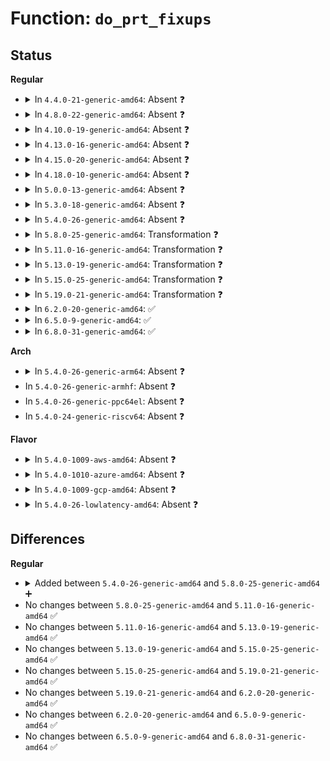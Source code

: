 # Function: <code>do_prt_fixups</code>

## Status
<b>Regular</b>
<ul>
<li>
<details>
<summary>In <code>4.4.0-21-generic-amd64</code>: Absent ❓</summary>

```json
{
  "name": "do_prt_fixups",
  "collision_type": "Unique Static",
  "inline_type": "Full",
  "funcs": [
    {
      "addr": 18446744071583592702,
      "name": "do_prt_fixups",
      "external": false,
      "loc": "drivers/acpi/pci_irq.c:124",
      "file": "drivers/acpi/pci_irq.c",
      "inline": "not declared, inlined",
      "caller_inline": [
        "drivers/acpi/pci_irq.c:acpi_pci_irq_find_prt_entry"
      ],
      "caller_func": []
    }
  ],
  "symbols": []
}
```
</details>
</li>
<li>
<details>
<summary>In <code>4.8.0-22-generic-amd64</code>: Absent ❓</summary>

```json
{
  "name": "do_prt_fixups",
  "collision_type": "Unique Static",
  "inline_type": "Full",
  "funcs": [
    {
      "addr": 18446744071583915309,
      "name": "do_prt_fixups",
      "external": false,
      "loc": "drivers/acpi/pci_irq.c:125",
      "file": "drivers/acpi/pci_irq.c",
      "inline": "not declared, inlined",
      "caller_inline": [
        "drivers/acpi/pci_irq.c:acpi_pci_irq_find_prt_entry"
      ],
      "caller_func": []
    }
  ],
  "symbols": []
}
```
</details>
</li>
<li>
<details>
<summary>In <code>4.10.0-19-generic-amd64</code>: Absent ❓</summary>

```json
{
  "name": "do_prt_fixups",
  "collision_type": "Unique Static",
  "inline_type": "Full",
  "funcs": [
    {
      "addr": 18446744071584056197,
      "name": "do_prt_fixups",
      "external": false,
      "loc": "drivers/acpi/pci_irq.c:125",
      "file": "drivers/acpi/pci_irq.c",
      "inline": "not declared, inlined",
      "caller_inline": [
        "drivers/acpi/pci_irq.c:acpi_pci_irq_find_prt_entry"
      ],
      "caller_func": []
    }
  ],
  "symbols": []
}
```
</details>
</li>
<li>
<details>
<summary>In <code>4.13.0-16-generic-amd64</code>: Absent ❓</summary>

```json
{
  "name": "do_prt_fixups",
  "collision_type": "Unique Static",
  "inline_type": "Full",
  "funcs": [
    {
      "addr": 18446744071584116951,
      "name": "do_prt_fixups",
      "external": false,
      "loc": "drivers/acpi/pci_irq.c:125",
      "file": "drivers/acpi/pci_irq.c",
      "inline": "not declared, inlined",
      "caller_inline": [
        "drivers/acpi/pci_irq.c:acpi_pci_irq_find_prt_entry"
      ],
      "caller_func": []
    }
  ],
  "symbols": []
}
```
</details>
</li>
<li>
<details>
<summary>In <code>4.15.0-20-generic-amd64</code>: Absent ❓</summary>

```json
{
  "name": "do_prt_fixups",
  "collision_type": "Unique Static",
  "inline_type": "Full",
  "funcs": [
    {
      "addr": 18446744071584387876,
      "name": "do_prt_fixups",
      "external": false,
      "loc": "drivers/acpi/pci_irq.c:125",
      "file": "drivers/acpi/pci_irq.c",
      "inline": "not declared, inlined",
      "caller_inline": [
        "drivers/acpi/pci_irq.c:acpi_pci_irq_find_prt_entry"
      ],
      "caller_func": []
    }
  ],
  "symbols": []
}
```
</details>
</li>
<li>
<details>
<summary>In <code>4.18.0-10-generic-amd64</code>: Absent ❓</summary>

```json
{
  "name": "do_prt_fixups",
  "collision_type": "Unique Static",
  "inline_type": "Full",
  "funcs": [
    {
      "addr": 18446744071584609436,
      "name": "do_prt_fixups",
      "external": false,
      "loc": "drivers/acpi/pci_irq.c:125",
      "file": "drivers/acpi/pci_irq.c",
      "inline": "not declared, inlined",
      "caller_inline": [
        "drivers/acpi/pci_irq.c:acpi_pci_irq_find_prt_entry"
      ],
      "caller_func": []
    }
  ],
  "symbols": []
}
```
</details>
</li>
<li>
<details>
<summary>In <code>5.0.0-13-generic-amd64</code>: Absent ❓</summary>

```json
{
  "name": "do_prt_fixups",
  "collision_type": "Unique Static",
  "inline_type": "Full",
  "funcs": [
    {
      "addr": 18446744071584707004,
      "name": "do_prt_fixups",
      "external": false,
      "loc": "drivers/acpi/pci_irq.c:125",
      "file": "drivers/acpi/pci_irq.c",
      "inline": "not declared, inlined",
      "caller_inline": [
        "drivers/acpi/pci_irq.c:acpi_pci_irq_find_prt_entry"
      ],
      "caller_func": []
    }
  ],
  "symbols": []
}
```
</details>
</li>
<li>
<details>
<summary>In <code>5.3.0-18-generic-amd64</code>: Absent ❓</summary>

```json
{
  "name": "do_prt_fixups",
  "collision_type": "Unique Static",
  "inline_type": "Full",
  "funcs": [
    {
      "addr": 18446744071584908152,
      "name": "do_prt_fixups",
      "external": false,
      "loc": "drivers/acpi/pci_irq.c:112",
      "file": "drivers/acpi/pci_irq.c",
      "inline": "not declared, inlined",
      "caller_inline": [
        "drivers/acpi/pci_irq.c:acpi_pci_irq_find_prt_entry"
      ],
      "caller_func": []
    }
  ],
  "symbols": []
}
```
</details>
</li>
<li>
<details>
<summary>In <code>5.4.0-26-generic-amd64</code>: Absent ❓</summary>

```json
{
  "name": "do_prt_fixups",
  "collision_type": "Unique Static",
  "inline_type": "Full",
  "funcs": [
    {
      "addr": 18446744071585043864,
      "name": "do_prt_fixups",
      "external": false,
      "loc": "drivers/acpi/pci_irq.c:112",
      "file": "drivers/acpi/pci_irq.c",
      "inline": "not declared, inlined",
      "caller_inline": [
        "drivers/acpi/pci_irq.c:acpi_pci_irq_find_prt_entry"
      ],
      "caller_func": []
    }
  ],
  "symbols": []
}
```
</details>
</li>
<li>
<details>
<summary>In <code>5.8.0-25-generic-amd64</code>: Transformation ❓</summary>

```c
void do_prt_fixups(struct acpi_prt_entry * entry, struct acpi_pci_routing_table * prt)
```

```json
{
  "name": "do_prt_fixups",
  "collision_type": "Unique Static",
  "inline_type": "No",
  "funcs": [
    {
      "addr": 0,
      "name": "do_prt_fixups",
      "external": false,
      "loc": "drivers/acpi/pci_irq.c:112",
      "file": "drivers/acpi/pci_irq.c",
      "inline": "seen, unknown",
      "caller_inline": [],
      "caller_func": [
        "drivers/acpi/pci_irq.c:acpi_pci_irq_check_entry"
      ]
    }
  ],
  "symbols": [
    {
      "addr": 18446744071585746368,
      "name": "do_prt_fixups",
      "section": ".text",
      "bind": "STB_LOCAL",
      "size": 231
    },
    {
      "addr": 18446744071585748778,
      "name": "do_prt_fixups.cold",
      "section": ".text",
      "bind": "STB_LOCAL",
      "size": 56
    }
  ]
}
```
</details>
</li>
<li>
<details>
<summary>In <code>5.11.0-16-generic-amd64</code>: Transformation ❓</summary>

```c
void do_prt_fixups(struct acpi_prt_entry * entry, struct acpi_pci_routing_table * prt)
```

```json
{
  "name": "do_prt_fixups",
  "collision_type": "Unique Static",
  "inline_type": "No",
  "funcs": [
    {
      "addr": 0,
      "name": "do_prt_fixups",
      "external": false,
      "loc": "drivers/acpi/pci_irq.c:112",
      "file": "drivers/acpi/pci_irq.c",
      "inline": "seen, unknown",
      "caller_inline": [],
      "caller_func": [
        "drivers/acpi/pci_irq.c:acpi_pci_irq_check_entry"
      ]
    }
  ],
  "symbols": [
    {
      "addr": 18446744071585865744,
      "name": "do_prt_fixups",
      "section": ".text",
      "bind": "STB_LOCAL",
      "size": 231
    },
    {
      "addr": 18446744071591436461,
      "name": "do_prt_fixups.cold",
      "section": ".text",
      "bind": "STB_LOCAL",
      "size": 56
    }
  ]
}
```
</details>
</li>
<li>
<details>
<summary>In <code>5.13.0-19-generic-amd64</code>: Transformation ❓</summary>

```c
void do_prt_fixups(struct acpi_prt_entry * entry, struct acpi_pci_routing_table * prt)
```

```json
{
  "name": "do_prt_fixups",
  "collision_type": "Unique Static",
  "inline_type": "No",
  "funcs": [
    {
      "addr": 0,
      "name": "do_prt_fixups",
      "external": false,
      "loc": "drivers/acpi/pci_irq.c:108",
      "file": "drivers/acpi/pci_irq.c",
      "inline": "seen, unknown",
      "caller_inline": [],
      "caller_func": [
        "drivers/acpi/pci_irq.c:acpi_pci_irq_check_entry"
      ]
    }
  ],
  "symbols": [
    {
      "addr": 18446744071585743792,
      "name": "do_prt_fixups",
      "section": ".text",
      "bind": "STB_LOCAL",
      "size": 231
    },
    {
      "addr": 18446744071591377114,
      "name": "do_prt_fixups.cold",
      "section": ".text",
      "bind": "STB_LOCAL",
      "size": 53
    }
  ]
}
```
</details>
</li>
<li>
<details>
<summary>In <code>5.15.0-25-generic-amd64</code>: Transformation ❓</summary>

```c
void do_prt_fixups(struct acpi_prt_entry * entry, struct acpi_pci_routing_table * prt)
```

```json
{
  "name": "do_prt_fixups",
  "collision_type": "Unique Static",
  "inline_type": "No",
  "funcs": [
    {
      "addr": 0,
      "name": "do_prt_fixups",
      "external": false,
      "loc": "drivers/acpi/pci_irq.c:108",
      "file": "drivers/acpi/pci_irq.c",
      "inline": "seen, unknown",
      "caller_inline": [],
      "caller_func": [
        "drivers/acpi/pci_irq.c:acpi_pci_irq_check_entry"
      ]
    }
  ],
  "symbols": [
    {
      "addr": 18446744071586226352,
      "name": "do_prt_fixups",
      "section": ".text",
      "bind": "STB_LOCAL",
      "size": 242
    },
    {
      "addr": 18446744071592412466,
      "name": "do_prt_fixups.cold",
      "section": ".text",
      "bind": "STB_LOCAL",
      "size": 50
    }
  ]
}
```
</details>
</li>
<li>
<details>
<summary>In <code>5.19.0-21-generic-amd64</code>: Transformation ❓</summary>

```c
void do_prt_fixups(struct acpi_prt_entry * entry, struct acpi_pci_routing_table * prt)
```

```json
{
  "name": "do_prt_fixups",
  "collision_type": "Unique Static",
  "inline_type": "No",
  "funcs": [
    {
      "addr": 0,
      "name": "do_prt_fixups",
      "external": false,
      "loc": "drivers/acpi/pci_irq.c:108",
      "file": "drivers/acpi/pci_irq.c",
      "inline": "seen, unknown",
      "caller_inline": [],
      "caller_func": [
        "drivers/acpi/pci_irq.c:acpi_pci_irq_find_prt_entry"
      ]
    }
  ],
  "symbols": [
    {
      "addr": 18446744071587464528,
      "name": "do_prt_fixups",
      "section": ".text",
      "bind": "STB_LOCAL",
      "size": 262
    },
    {
      "addr": 18446744071594279864,
      "name": "do_prt_fixups.cold",
      "section": ".text",
      "bind": "STB_LOCAL",
      "size": 49
    }
  ]
}
```
</details>
</li>
<li>
<details>
<summary>In <code>6.2.0-20-generic-amd64</code>: ✅</summary>

```c
void do_prt_fixups(struct acpi_prt_entry * entry, struct acpi_pci_routing_table * prt)
```

```json
{
  "name": "do_prt_fixups",
  "collision_type": "Unique Static",
  "inline_type": "No",
  "funcs": [
    {
      "addr": 18446744071588731040,
      "name": "do_prt_fixups",
      "external": false,
      "loc": "drivers/acpi/pci_irq.c:108",
      "file": "drivers/acpi/pci_irq.c",
      "inline": "seen, unknown",
      "caller_inline": [],
      "caller_func": [
        "drivers/acpi/pci_irq.c:acpi_pci_irq_find_prt_entry"
      ]
    }
  ],
  "symbols": [
    {
      "addr": 18446744071588731040,
      "name": "do_prt_fixups",
      "section": ".text",
      "bind": "STB_LOCAL",
      "size": 306
    }
  ]
}
```
</details>
</li>
<li>
<details>
<summary>In <code>6.5.0-9-generic-amd64</code>: ✅</summary>

```c
void do_prt_fixups(struct acpi_prt_entry * entry, struct acpi_pci_routing_table * prt)
```

```json
{
  "name": "do_prt_fixups",
  "collision_type": "Unique Static",
  "inline_type": "No",
  "funcs": [
    {
      "addr": 18446744071589019088,
      "name": "do_prt_fixups",
      "external": false,
      "loc": "drivers/acpi/pci_irq.c:108",
      "file": "drivers/acpi/pci_irq.c",
      "inline": "seen, unknown",
      "caller_inline": [],
      "caller_func": [
        "drivers/acpi/pci_irq.c:acpi_pci_irq_find_prt_entry"
      ]
    }
  ],
  "symbols": [
    {
      "addr": 18446744071589019088,
      "name": "do_prt_fixups",
      "section": ".text",
      "bind": "STB_LOCAL",
      "size": 306
    }
  ]
}
```
</details>
</li>
<li>
<details>
<summary>In <code>6.8.0-31-generic-amd64</code>: ✅</summary>

```c
void do_prt_fixups(struct acpi_prt_entry * entry, struct acpi_pci_routing_table * prt)
```

```json
{
  "name": "do_prt_fixups",
  "collision_type": "Unique Static",
  "inline_type": "No",
  "funcs": [
    {
      "addr": 18446744071589323584,
      "name": "do_prt_fixups",
      "external": false,
      "loc": "drivers/acpi/pci_irq.c:108",
      "file": "drivers/acpi/pci_irq.c",
      "inline": "seen, unknown",
      "caller_inline": [],
      "caller_func": [
        "drivers/acpi/pci_irq.c:acpi_pci_irq_check_entry"
      ]
    }
  ],
  "symbols": [
    {
      "addr": 18446744071589323584,
      "name": "do_prt_fixups",
      "section": ".text",
      "bind": "STB_LOCAL",
      "size": 306
    }
  ]
}
```
</details>
</li>
</ul>
<b>Arch</b>
<ul>
<li>
<details>
<summary>In <code>5.4.0-26-generic-arm64</code>: Absent ❓</summary>

```json
{
  "name": "do_prt_fixups",
  "collision_type": "Unique Static",
  "inline_type": "Full",
  "funcs": [
    {
      "addr": 18446603336497456824,
      "name": "do_prt_fixups",
      "external": false,
      "loc": "drivers/acpi/pci_irq.c:112",
      "file": "drivers/acpi/pci_irq.c",
      "inline": "not declared, inlined",
      "caller_inline": [
        "drivers/acpi/pci_irq.c:acpi_pci_irq_find_prt_entry"
      ],
      "caller_func": []
    }
  ],
  "symbols": []
}
```
</details>
</li>
<li>
In <code>5.4.0-26-generic-armhf</code>: Absent ❓
</li>
<li>
In <code>5.4.0-26-generic-ppc64el</code>: Absent ❓
</li>
<li>
In <code>5.4.0-24-generic-riscv64</code>: Absent ❓
</li>
</ul>
<b>Flavor</b>
<ul>
<li>
<details>
<summary>In <code>5.4.0-1009-aws-amd64</code>: Absent ❓</summary>

```json
{
  "name": "do_prt_fixups",
  "collision_type": "Unique Static",
  "inline_type": "Full",
  "funcs": [
    {
      "addr": 18446744071584982488,
      "name": "do_prt_fixups",
      "external": false,
      "loc": "drivers/acpi/pci_irq.c:112",
      "file": "drivers/acpi/pci_irq.c",
      "inline": "not declared, inlined",
      "caller_inline": [
        "drivers/acpi/pci_irq.c:acpi_pci_irq_find_prt_entry"
      ],
      "caller_func": []
    }
  ],
  "symbols": []
}
```
</details>
</li>
<li>
<details>
<summary>In <code>5.4.0-1010-azure-amd64</code>: Absent ❓</summary>

```json
{
  "name": "do_prt_fixups",
  "collision_type": "Unique Static",
  "inline_type": "Full",
  "funcs": [
    {
      "addr": 18446744071584891384,
      "name": "do_prt_fixups",
      "external": false,
      "loc": "drivers/acpi/pci_irq.c:112",
      "file": "drivers/acpi/pci_irq.c",
      "inline": "not declared, inlined",
      "caller_inline": [
        "drivers/acpi/pci_irq.c:acpi_pci_irq_find_prt_entry"
      ],
      "caller_func": []
    }
  ],
  "symbols": []
}
```
</details>
</li>
<li>
<details>
<summary>In <code>5.4.0-1009-gcp-amd64</code>: Absent ❓</summary>

```json
{
  "name": "do_prt_fixups",
  "collision_type": "Unique Static",
  "inline_type": "Full",
  "funcs": [
    {
      "addr": 18446744071584995448,
      "name": "do_prt_fixups",
      "external": false,
      "loc": "drivers/acpi/pci_irq.c:112",
      "file": "drivers/acpi/pci_irq.c",
      "inline": "not declared, inlined",
      "caller_inline": [
        "drivers/acpi/pci_irq.c:acpi_pci_irq_find_prt_entry"
      ],
      "caller_func": []
    }
  ],
  "symbols": []
}
```
</details>
</li>
<li>
<details>
<summary>In <code>5.4.0-26-lowlatency-amd64</code>: Absent ❓</summary>

```json
{
  "name": "do_prt_fixups",
  "collision_type": "Unique Static",
  "inline_type": "Full",
  "funcs": [
    {
      "addr": 18446744071585101624,
      "name": "do_prt_fixups",
      "external": false,
      "loc": "drivers/acpi/pci_irq.c:112",
      "file": "drivers/acpi/pci_irq.c",
      "inline": "not declared, inlined",
      "caller_inline": [
        "drivers/acpi/pci_irq.c:acpi_pci_irq_find_prt_entry"
      ],
      "caller_func": []
    }
  ],
  "symbols": []
}
```
</details>
</li>
</ul>

## Differences
<b>Regular</b>
<ul>
<li>
<details>
<summary>Added between <code>5.4.0-26-generic-amd64</code> and <code>5.8.0-25-generic-amd64</code> ➕</summary>

```c
void do_prt_fixups(struct acpi_prt_entry * entry, struct acpi_pci_routing_table * prt)
```
</details>
</li>
<li>
No changes between <code>5.8.0-25-generic-amd64</code> and <code>5.11.0-16-generic-amd64</code> ✅
</li>
<li>
No changes between <code>5.11.0-16-generic-amd64</code> and <code>5.13.0-19-generic-amd64</code> ✅
</li>
<li>
No changes between <code>5.13.0-19-generic-amd64</code> and <code>5.15.0-25-generic-amd64</code> ✅
</li>
<li>
No changes between <code>5.15.0-25-generic-amd64</code> and <code>5.19.0-21-generic-amd64</code> ✅
</li>
<li>
No changes between <code>5.19.0-21-generic-amd64</code> and <code>6.2.0-20-generic-amd64</code> ✅
</li>
<li>
No changes between <code>6.2.0-20-generic-amd64</code> and <code>6.5.0-9-generic-amd64</code> ✅
</li>
<li>
No changes between <code>6.5.0-9-generic-amd64</code> and <code>6.8.0-31-generic-amd64</code> ✅
</li>
</ul>
